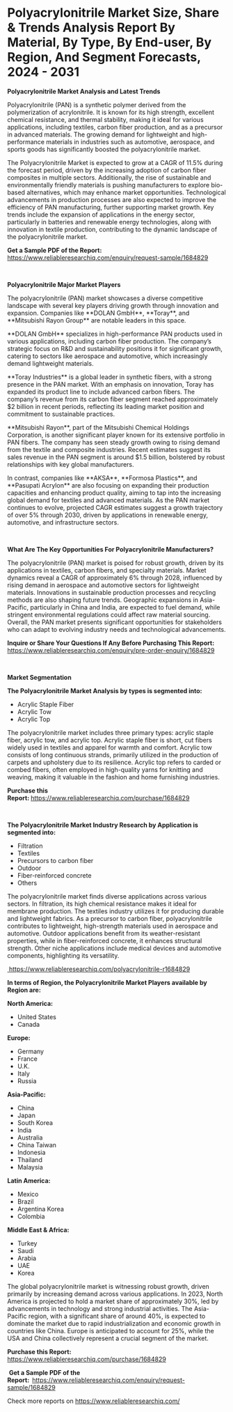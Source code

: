 <p><h1>Polyacrylonitrile Market Size, Share & Trends Analysis Report By Material, By Type, By End-user, By Region, And Segment Forecasts, 2024 - 2031</h1></p><p><strong>Polyacrylonitrile Market Analysis and Latest Trends</strong></p>
<p><p>Polyacrylonitrile (PAN) is a synthetic polymer derived from the polymerization of acrylonitrile. It is known for its high strength, excellent chemical resistance, and thermal stability, making it ideal for various applications, including textiles, carbon fiber production, and as a precursor in advanced materials. The growing demand for lightweight and high-performance materials in industries such as automotive, aerospace, and sports goods has significantly boosted the polyacrylonitrile market.</p><p>The Polyacrylonitrile Market is expected to grow at a CAGR of 11.5% during the forecast period, driven by the increasing adoption of carbon fiber composites in multiple sectors. Additionally, the rise of sustainable and environmentally friendly materials is pushing manufacturers to explore bio-based alternatives, which may enhance market opportunities. Technological advancements in production processes are also expected to improve the efficiency of PAN manufacturing, further supporting market growth. Key trends include the expansion of applications in the energy sector, particularly in batteries and renewable energy technologies, along with innovation in textile production, contributing to the dynamic landscape of the polyacrylonitrile market.</p></p>
<p><strong>Get a Sample PDF of the Report:&nbsp;</strong> <a href="https://www.reliableresearchiq.com/enquiry/request-sample/1684829?utm_campaign=1144&utm_medium=2&utm_source=Github&utm_content=ia&utm_term=30122024&utm_id=polyacrylonitrile">https://www.reliableresearchiq.com/enquiry/request-sample/1684829</a></p>
<p>&nbsp;</p>
<p><strong>Polyacrylonitrile Major Market Players</strong></p>
<p><p>The polyacrylonitrile (PAN) market showcases a diverse competitive landscape with several key players driving growth through innovation and expansion. Companies like **DOLAN GmbH**, **Toray**, and **Mitsubishi Rayon Group** are notable leaders in this space.</p><p>**DOLAN GmbH** specializes in high-performance PAN products used in various applications, including carbon fiber production. The company’s strategic focus on R&D and sustainability positions it for significant growth, catering to sectors like aerospace and automotive, which increasingly demand lightweight materials.</p><p>**Toray Industries** is a global leader in synthetic fibers, with a strong presence in the PAN market. With an emphasis on innovation, Toray has expanded its product line to include advanced carbon fibers. The company’s revenue from its carbon fiber segment reached approximately $2 billion in recent periods, reflecting its leading market position and commitment to sustainable practices. </p><p>**Mitsubishi Rayon**, part of the Mitsubishi Chemical Holdings Corporation, is another significant player known for its extensive portfolio in PAN fibers. The company has seen steady growth owing to rising demand from the textile and composite industries. Recent estimates suggest its sales revenue in the PAN segment is around $1.5 billion, bolstered by robust relationships with key global manufacturers.</p><p>In contrast, companies like **AKSA**, **Formosa Plastics**, and **Pasupati Acrylon** are also focusing on expanding their production capacities and enhancing product quality, aiming to tap into the increasing global demand for textiles and advanced materials. As the PAN market continues to evolve, projected CAGR estimates suggest a growth trajectory of over 5% through 2030, driven by applications in renewable energy, automotive, and infrastructure sectors.</p></p>
<p>&nbsp;</p>
<p><strong>What Are The Key Opportunities For Polyacrylonitrile Manufacturers?</strong></p>
<p><p>The polyacrylonitrile (PAN) market is poised for robust growth, driven by its applications in textiles, carbon fibers, and specialty materials. Market dynamics reveal a CAGR of approximately 6% through 2028, influenced by rising demand in aerospace and automotive sectors for lightweight materials. Innovations in sustainable production processes and recycling methods are also shaping future trends. Geographic expansions in Asia-Pacific, particularly in China and India, are expected to fuel demand, while stringent environmental regulations could affect raw material sourcing. Overall, the PAN market presents significant opportunities for stakeholders who can adapt to evolving industry needs and technological advancements.</p></p>
<p><strong>Inquire or Share Your Questions If Any Before Purchasing This Report:</strong> <a href="https://www.reliableresearchiq.com/enquiry/pre-order-enquiry/1684829?utm_campaign=1144&utm_medium=2&utm_source=Github&utm_content=ia&utm_term=30122024&utm_id=polyacrylonitrile">https://www.reliableresearchiq.com/enquiry/pre-order-enquiry/1684829</a></p>
<p>&nbsp;</p>
<p><strong>Market Segmentation</strong></p>
<p><strong>The Polyacrylonitrile Market Analysis by types is segmented into:</strong></p>
<p><ul><li>Acrylic Staple Fiber</li><li>Acrylic Tow</li><li>Acrylic Top</li></ul></p>
<p><p>The polyacrylonitrile market includes three primary types: acrylic staple fiber, acrylic tow, and acrylic top. Acrylic staple fiber is short, cut fibers widely used in textiles and apparel for warmth and comfort. Acrylic tow consists of long continuous strands, primarily utilized in the production of carpets and upholstery due to its resilience. Acrylic top refers to carded or combed fibers, often employed in high-quality yarns for knitting and weaving, making it valuable in the fashion and home furnishing industries.</p></p>
<p><strong>Purchase this Report:&nbsp;</strong><a href="https://www.reliableresearchiq.com/purchase/1684829?utm_campaign=1144&utm_medium=2&utm_source=Github&utm_content=ia&utm_term=30122024&utm_id=polyacrylonitrile">https://www.reliableresearchiq.com/purchase/1684829</a></p>
<p>&nbsp;</p>
<p><strong>The Polyacrylonitrile Market Industry Research by Application is segmented into:</strong></p>
<p><ul><li>Filtration</li><li>Textiles</li><li>Precursors to carbon fiber</li><li>Outdoor</li><li>Fiber-reinforced concrete</li><li>Others</li></ul></p>
<p><p>The polyacrylonitrile market finds diverse applications across various sectors. In filtration, its high chemical resistance makes it ideal for membrane production. The textiles industry utilizes it for producing durable and lightweight fabrics. As a precursor to carbon fiber, polyacrylonitrile contributes to lightweight, high-strength materials used in aerospace and automotive. Outdoor applications benefit from its weather-resistant properties, while in fiber-reinforced concrete, it enhances structural strength. Other niche applications include medical devices and automotive components, highlighting its versatility.</p></p>
<p><a href="https://www.reliableresearchiq.com/polyacrylonitrile-r1684829?utm_campaign=1144&utm_medium=2&utm_source=Github&utm_content=ia&utm_term=30122024&utm_id=polyacrylonitrile">&nbsp;https://www.reliableresearchiq.com/polyacrylonitrile-r1684829</a></p>
<p><strong>In terms of Region, the Polyacrylonitrile Market Players available by Region are:</strong></p>
<p>
    <p> <strong> North America: </strong>
        <ul>
            <li>United States</li>
            <li>Canada</li>
        </ul>
        </p> 
    <p> <strong> Europe: </strong>
        <ul>
            <li>Germany</li>
            <li>France</li>
            <li>U.K.</li>
            <li>Italy</li>
            <li>Russia</li>
        </ul>
        </p> 
    <p> <strong> Asia-Pacific: </strong>
        <ul>
            <li>China</li>
            <li>Japan</li>
            <li>South Korea</li>
            <li>India</li>
            <li>Australia</li>
            <li>China Taiwan</li>
            <li>Indonesia</li>
            <li>Thailand</li>
            <li>Malaysia</li>
        </ul>
        </p> 
    <p> <strong> Latin America: </strong>
        <ul>
            <li>Mexico</li>
            <li>Brazil</li>
            <li>Argentina Korea</li>
            <li>Colombia</li>
        </ul>
        </p> 
    <p> <strong> Middle East & Africa: </strong>
        <ul>
            <li>Turkey</li>
            <li>Saudi</li>
            <li>Arabia</li>
            <li>UAE</li>
            <li>Korea</li>
        </ul>
    </p>
    </p>
<p><p>The global polyacrylonitrile market is witnessing robust growth, driven primarily by increasing demand across various applications. In 2023, North America is projected to hold a market share of approximately 30%, led by advancements in technology and strong industrial activities. The Asia-Pacific region, with a significant share of around 40%, is expected to dominate the market due to rapid industrialization and economic growth in countries like China. Europe is anticipated to account for 25%, while the USA and China collectively represent a crucial segment of the market.</p></p>
<p><strong>Purchase this Report: </strong><a href="https://www.reliableresearchiq.com/purchase/1684829?utm_campaign=1144&utm_medium=2&utm_source=Github&utm_content=ia&utm_term=30122024&utm_id=polyacrylonitrile">https://www.reliableresearchiq.com/purchase/1684829</a></p>
<p>&nbsp;<strong>Get a Sample PDF of the Report:&nbsp;&nbsp;</strong><a href="https://www.reliableresearchiq.com/enquiry/request-sample/1684829?utm_campaign=1144&utm_medium=2&utm_source=Github&utm_content=ia&utm_term=30122024&utm_id=polyacrylonitrile">https://www.reliableresearchiq.com/enquiry/request-sample/1684829</a></p>
<p><strong></strong></p>
<p>Check more reports on <a href="https://www.reliableresearchiq.com/?utm_campaign=1144&utm_medium=2&utm_source=Github&utm_content=ia&utm_term=30122024&utm_id=polyacrylonitrile">https://www.reliableresearchiq.com/</a></p>